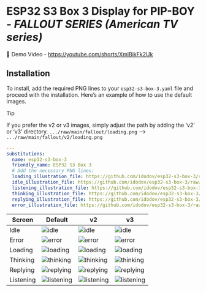 # ESP32 S3 Box 3 Display for PIP-BOY - *FALLOUT SERIES (American TV series)*
🎦 Demo Video - https://youtube.com/shorts/XmlBikFk2Uk
## Installation
To install, add the required PNG lines to your `esp32-s3-box-3.yaml` file and proceed with the installation. Here’s an example of how to use the default images. 
> [!TIP]
> If you prefer the v2 or v3 images, simply adjust the path by adding the ‘v2’ or ‘v3’ directory.
> `.../raw/main/fallout/loading.png` --> `.../raw/main/fallout/v2/loading.png`
```yaml
---
substitutions:
  name: esp32-s3-box-3
  friendly_name: ESP32 S3 Box 3
  # Add the necessary PNG lines:
  loading_illustration_file: https://github.com/idodov/esp32-s3-box-3/raw/main/fallout/loading.png
  idle_illustration_file: https://github.com/idodov/esp32-s3-box-3/raw/main/fallout/idle.png
  listening_illustration_file: https://github.com/idodov/esp32-s3-box-3/raw/main/fallout/listening.png
  thinking_illustration_file: https://github.com/idodov/esp32-s3-box-3/raw/main/fallout/thinking.png
  replying_illustration_file: https://github.com/idodov/esp32-s3-box-3/raw/main/fallout/replying.png
  error_illustration_file: https://github.com/idodov/esp32-s3-box-3/raw/main/fallout/error.png
```

| Screen | Default | v2 | v3 |
| --- | --- | --- | --- |
| Idle | ![idle](https://github.com/idodov/esp32-s3-box-3/assets/19820046/8d81d5b3-0819-4188-8359-f4dc066bfdd9) |![idle](https://github.com/idodov/esp32-s3-box-3/assets/19820046/449cc13b-00a4-486c-907f-fdb5c8ede4c4)| ![idle](https://github.com/idodov/esp32-s3-box-3/assets/19820046/8bb61d53-b2c6-4399-aecd-31110f26998d) |
Error | ![error](https://github.com/idodov/esp32-s3-box-3/assets/19820046/5040c107-df09-4c8e-a5c3-2dc43544943a) | ![error](https://github.com/idodov/esp32-s3-box-3/assets/19820046/b60cb29a-4d88-45e9-99c0-ce6ee2607316) | ![error](https://github.com/idodov/esp32-s3-box-3/assets/19820046/c0d2afd9-1a32-476e-a9da-05c90af8dcde) |
| Loading | ![loading](https://github.com/idodov/esp32-s3-box-3/assets/19820046/8a9a5d1d-d5e7-43bc-b444-5a0c0360993d) |![loading](https://github.com/idodov/esp32-s3-box-3/assets/19820046/b7fa77c0-a162-44c5-8d9e-977b5bc300f8) | ![loading](https://github.com/idodov/esp32-s3-box-3/assets/19820046/cb1abddf-789c-496e-8706-fb2b65558eb4) |
| Thinking | ![thinking](https://github.com/idodov/esp32-s3-box-3/assets/19820046/7e768172-9ff3-421a-99ff-8b6bd6965fad) | ![thinking](https://github.com/idodov/esp32-s3-box-3/assets/19820046/1f7a2c9c-bcb1-4a9c-9cd5-0df2bbc1653c) | ![thinking](https://github.com/idodov/esp32-s3-box-3/assets/19820046/033ead49-d85a-4b42-9cf9-47446b931e12)|
| Replying | ![replying](https://github.com/idodov/esp32-s3-box-3/assets/19820046/0556a0d7-ad36-43c9-b2fd-48e3f51c413c) | ![replying](https://github.com/idodov/esp32-s3-box-3/assets/19820046/1e1a832e-779b-4d38-83ad-f587d6dbd6f0)|![replying](https://github.com/idodov/esp32-s3-box-3/assets/19820046/c5fc1ea2-f3fa-4e91-9a6e-fbc069c13542)|
| Listening | ![listening](https://github.com/idodov/esp32-s3-box-3/assets/19820046/2271d242-4831-4359-ad12-9944a1e3dc76) | ![listening](https://github.com/idodov/esp32-s3-box-3/assets/19820046/0c9255b3-a934-4361-934a-acbfa9f3b788) | ![listening](https://github.com/idodov/esp32-s3-box-3/assets/19820046/e4c087bb-0c96-4b6d-9b53-84218468f499)|
